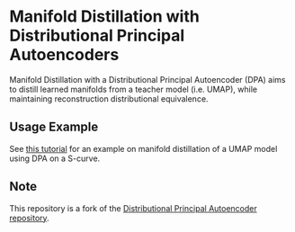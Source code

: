 # Manifold Distillation with Distributional Principal Autoencoders

Manifold Distillation with a Distributional Principal Autoencoder (DPA) aims to distill learned manifolds from a teacher model (i.e. UMAP), while maintaining reconstruction distributional equivalence.


## Usage Example

See [this tutorial](https://github.com/mattyshen/MD-DPA/blob/main/examples/scurve.ipynb) for an example on manifold distillation of a UMAP model using DPA on a S-curve.


## Note
This repository is a fork of the [Distributional Principal Autoencoder repository](https://github.com/xwshen51/DistributionalPrincipalAutoencoder).